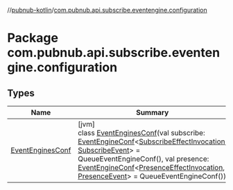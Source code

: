 //[pubnub-kotlin](../../index.md)/[com.pubnub.api.subscribe.eventengine.configuration](index.md)

# Package com.pubnub.api.subscribe.eventengine.configuration

## Types

| Name | Summary |
|---|---|
| [EventEnginesConf](-event-engines-conf/index.md) | [jvm]<br>class [EventEnginesConf](-event-engines-conf/index.md)(val subscribe: [EventEngineConf](../com.pubnub.api.eventengine/-event-engine-conf/index.md)&lt;[SubscribeEffectInvocation](../com.pubnub.api.subscribe.eventengine.effect/-subscribe-effect-invocation/index.md), [SubscribeEvent](../com.pubnub.api.subscribe.eventengine.event/-subscribe-event/index.md)&gt; = QueueEventEngineConf(), val presence: [EventEngineConf](../com.pubnub.api.eventengine/-event-engine-conf/index.md)&lt;[PresenceEffectInvocation](../com.pubnub.api.presence.eventengine.effect/-presence-effect-invocation/index.md), [PresenceEvent](../com.pubnub.api.presence.eventengine.event/-presence-event/index.md)&gt; = QueueEventEngineConf()) |
